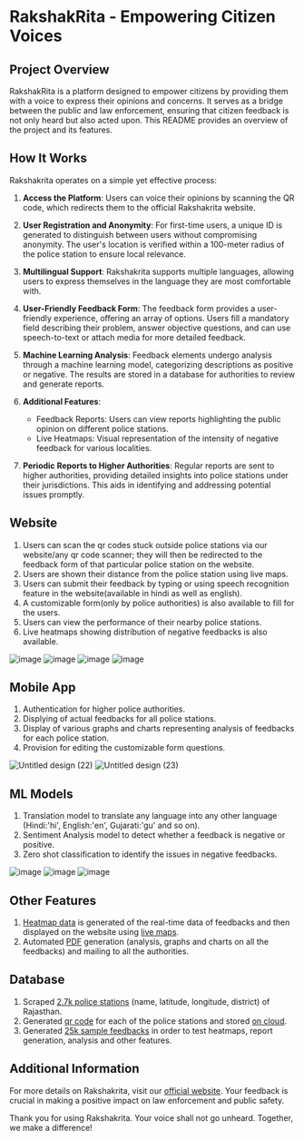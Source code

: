 # RakshakRita - Empowering Citizen Voices

## Project Overview

RakshakRita is a platform designed to empower citizens by providing them with a voice to express their opinions and concerns. It serves as a bridge between the public and law enforcement, ensuring that citizen feedback is not only heard but also acted upon. This README provides an overview of the project and its features.

## How It Works

Rakshakrita operates on a simple yet effective process:

1. **Access the Platform**: Users can voice their opinions by scanning the QR code, which redirects them to the official Rakshakrita website.

2. **User Registration and Anonymity**: For first-time users, a unique ID is generated to distinguish between users without compromising anonymity. The user's location is verified within a 100-meter radius of the police station to ensure local relevance.

3. **Multilingual Support**: Rakshakrita supports multiple languages, allowing users to express themselves in the language they are most comfortable with.

4. **User-Friendly Feedback Form**: The feedback form provides a user-friendly experience, offering an array of options. Users fill a mandatory field describing their problem, answer objective questions, and can use speech-to-text or attach media for more detailed feedback.

5. **Machine Learning Analysis**: Feedback elements undergo analysis through a machine learning model, categorizing descriptions as positive or negative. The results are stored in a database for authorities to review and generate reports.

6. **Additional Features**:
    - Feedback Reports: Users can view reports highlighting the public opinion on different police stations.
    - Live Heatmaps: Visual representation of the intensity of negative feedback for various localities.

7. **Periodic Reports to Higher Authorities**: Regular reports are sent to higher authorities, providing detailed insights into police stations under their jurisdictions. This aids in identifying and addressing potential issues promptly.

## Website

1. Users can scan the qr codes stuck outside police stations via our website/any qr code scanner; they will then be redirected to the feedback form of that particular police station on the website.
2. Users are shown their distance from the police station using live maps.
3. Users can submit their feedback by typing or using speech recognition feature in the website(available in hindi as well as english).
4. A customizable form(only by police authorities) is also available to fill for the users.
5. Users can view the performance of their nearby police stations.
6. Live heatmaps showing distribution of negative feedbacks is also available.

![image](https://github.com/vaxad/RJPOLICE_HACK_177_DjDawgs_1/assets/126230095/22bf0e27-92a5-4858-8177-4025d9e63e1a)
![image](https://github.com/vaxad/RJPOLICE_HACK_177_DjDawgs_1/assets/126230095/5a382984-0e79-415d-8cbf-2cea42ba5fe8)
![image](https://github.com/vaxad/RJPOLICE_HACK_177_DjDawgs_1/assets/126230095/9407d98d-ed84-4bc4-ad39-eef0880fa105)
![image](https://github.com/vaxad/RJPOLICE_HACK_177_DjDawgs_1/assets/126230095/34e45703-3b94-4a60-919c-5d139ab4f50b)


## Mobile App

1. Authentication for higher police authorities.
2. Displying of actual feedbacks for all police stations.
3. Display of various graphs and charts representing analysis of feedbacks for each police station.
4. Provision for editing the customizable form questions.

![Untitled design (22)](https://github.com/vaxad/RJPOLICE_HACK_177_DjDawgs_1/assets/126230095/c0644243-de98-42cf-89e8-36acace60145)
![Untitled design (23)](https://github.com/vaxad/RJPOLICE_HACK_177_DjDawgs_1/assets/126230095/c9ed19e0-ff84-448b-9b27-4fbae7fbd89a)


## ML Models

1. Translation model to translate any language into any other language (Hindi:'hi', English:'en', Gujarati:'gu' and so on).
2. Sentiment Analysis model to detect whether a feedback is negative or positive.
3. Zero shot classification to identify the issues in negative feedbacks.

![image](https://github.com/vaxad/RJPOLICE_HACK_177_DjDawgs_1/assets/126230095/109005b2-59ea-44b5-8b5b-0d653c12b72c)
![image](https://github.com/vaxad/RJPOLICE_HACK_177_DjDawgs_1/assets/126230095/42060628-97f7-44b0-81ab-62992b59ba05)
![image](https://github.com/vaxad/RJPOLICE_HACK_177_DjDawgs_1/assets/126230095/306d4f6a-66b0-420a-8185-cc3eee9f25a5)


## Other Features

1. [Heatmap data](https://github.com/vaxad/RJPOLICE_HACK_177_DjDawgs_1/blob/main/resources/database/heatmaps.csv) is generated of the real-time data of feedbacks and then displayed on the website using [live maps](https://drive.google.com/file/d/1FfzolH5WF_G81cw2efhyw9GvcaYdgSE1/view?usp=drive_link).
3. Automated [PDF](https://drive.google.com/file/d/1GgCHycRBoMvR2AxwcVsjAfsHjEUwC4QV/view?usp=drive_link) generation (analysis, graphs and charts on all the feedbacks) and mailing to all the authorities.


## Database

1. Scraped [2.7k police stations](https://github.com/vaxad/RJPOLICE_HACK_177_DjDawgs_1/blob/main/resources/database/stations.csv) (name, latitude, longitude, district) of Rajasthan.
2. Generated [qr code](https://github.com/vaxad/RJPOLICE_HACK_177_DjDawgs_1/tree/main/resources/database/qrcodes) for each of the police stations and stored [on cloud](https://github.com/vaxad/RJPOLICE_HACK_177_DjDawgs_1/blob/main/resources/qrcodes.txt).
3. Generated [25k sample feedbacks](https://github.com/vaxad/RJPOLICE_HACK_177_DjDawgs_1/blob/main/resources/database/feedbacks.csv) in order to test heatmaps, report generation, analysis and other features.

## Additional Information

For more details on Rakshakrita, visit our [official website](https://rakshakrita0.vercel.app/). Your feedback is crucial in making a positive impact on law enforcement and public safety.

Thank you for using Rakshakrita. Your voice shall not go unheard. Together, we make a difference!
